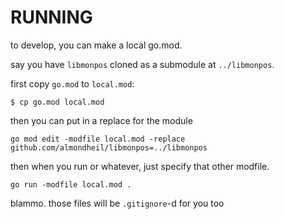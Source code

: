 # RUNNING

to develop, you can make a local go.mod.

say you have `libmonpos` cloned as a submodule at `../libmonpos`.

first copy `go.mod` to `local.mod`:

```
$ cp go.mod local.mod
```

then you can  put in a replace for the module

```
go mod edit -modfile local.mod -replace github.com/almondheil/libmonpos=../libmonpos
```

then when you run or whatever, just specify that other modfile.

```
go run -modfile local.mod .
```

blammo. those files will be `.gitignore`-d for you too
